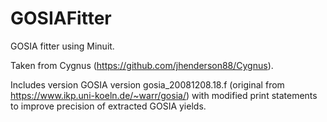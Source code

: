 # GOSIAFitter

GOSIA fitter using Minuit. 

Taken from Cygnus (https://github.com/jhenderson88/Cygnus). 

Includes version GOSIA version gosia_20081208.18.f (original from https://www.ikp.uni-koeln.de/~warr/gosia/) with modified print statements to improve precision of extracted GOSIA yields.
